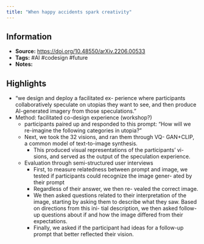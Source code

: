 ```yaml
---
title: "When happy accidents spark creativity" 
---
```

## Information
- **Source:** https://doi.org/10.48550/arXiv.2206.00533
- **Tags:** #AI #codesign #future 
- **Notes:** 

## Highlights
- “we design and deploy a facilitated ex- perience where participants collaboratively speculate on utopias they want to see, and then produce AI-generated imagery from those speculations.”
- Method: facilitated co-design experience (workshop?)
	- participants paired up and responded to this prompt: “How will we re-imagine the following categories in utopia?”
	- Next, we took the 32 visions, and ran them through VQ- GAN+CLIP, a common model of text-to-image synthesis.
		- This produced visual representations of the participants’ vi- sions, and served as the output of the speculation experience.
	- Evaluation through semi-structured user interviews
		- First, to measure relatedness between prompt and image, we tested if participants could recognize the image gener- ated by their prompt
		- Regardless of their answer, we then re- vealed the correct image. 
		- We then asked questions related to their interpretation of the image, starting by asking them to describe what they saw. Based on directions from this ini- tial description, we then asked follow-up questions about if and how the image differed from their expectations. 
		- Finally, we asked if the participant had ideas for a follow-up prompt that better reflected their vision.